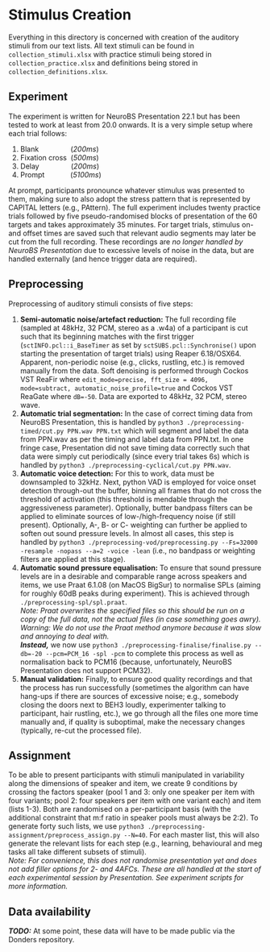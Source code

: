 # Stimulus Creation
Everything in this directory is concerned with creation of the auditory stimuli from our text lists. All text stimuli can be found in ```collection_stimuli.xlsx``` with practice stimuli being stored in ```collection_practice.xlsx``` and definitions being stored in ```collection_definitions.xlsx```.

## Experiment
The experiment is written for NeuroBS Presentation 22.1 but has been tested to work at least from 20.0 onwards. It is a very simple setup where each trial follows:

1. Blank&nbsp;&nbsp;&nbsp;&nbsp;&nbsp;&nbsp;&nbsp;&nbsp;&nbsp;&nbsp;&nbsp;&nbsp;&nbsp;&nbsp;&nbsp;&nbsp;(*200ms*)
2. Fixation cross &nbsp;(*500ms*)
3. Delay&nbsp;&nbsp;&nbsp;&nbsp;&nbsp;&nbsp;&nbsp;&nbsp;&nbsp;&nbsp;&nbsp;&nbsp;&nbsp;&nbsp;&nbsp;&nbsp;(*200ms*)
4. Prompt&nbsp;&nbsp;&nbsp;&nbsp;&nbsp;&nbsp;&nbsp;&nbsp;&nbsp;&nbsp;&nbsp;&nbsp;&nbsp;(*5100ms*)

At prompt, participants pronounce whatever stimulus was presented to them, making sure to also adopt the stress pattern that is represented by CAPITAL letters (e.g., PAttern). The full experiment includes twenty practice trials followed by five pseudo-randomised blocks of presentation of the 60 targets and takes approximately 35 minutes. For target trials, stimulus on- and offset times are saved such that relevant audio segments may later be cut from the full recording. These recordings are *no longer handled by NeuroBS Presentation* due to excessive levels of noise in the data, but are handled externally (and hence trigger data are required).

## Preprocessing
Preprocessing of auditory stimuli consists of five steps:

1. **Semi-automatic noise/artefact reduction:** The full recording file (sampled at 48kHz, 32 PCM, stereo as a .w4a) of a participant is cut such that its beginning matches with the first trigger (```sctINFO.pcl::i_BaseTimer``` as set by ```sctSUBS.pcl::Synchronise()``` upon starting the presentation of target trials) using Reaper 6.18/OSX64. Apparent, non-periodic noise (e.g., clicks, rustling, etc.) is removed manually from the data. Soft denoising is performed through Cockos VST ReaFir where ```edit_mode=precise, fft_size = 4096, mode=subtract, automatic_noise_profile=true``` and Cockos VST ReaGate where ```dB=-50```. Data are exported to 48kHz, 32 PCM, stereo wave.
2. **Automatic trial segmentation:** In the case of correct timing data from NeuroBS Presentation, this is handled by ```python3 ./preprocessing-timed/cut.py PPN.wav PPN.txt``` which will segment and label the data from PPN.wav  as per the timing and label data from PPN.txt. In one fringe case, Presentation did not save timing data correctly such that data were simply cut periodically (since every trial takes 6s) which is handled by ```python3 ./preprocessing-cyclical/cut.py PPN.wav```.
3. **Automatic voice detection:** For this to work, data must be downsampled to 32kHz. Next, python VAD is employed for voice onset detection through-out the buffer, binning all frames that do not cross the threshold of activation (this threshold is mendable through the aggressiveness parameter). Optionally, butter bandpass filters can be applied to eliminate sources of low-/high-frequency noise (if still present). Optionally, A-, B- or C- weighting can further be applied to soften out sound pressure levels. In almost all cases, this step is handled by ```python3 ./preprocessing-vod/preprocessing.py --Fs=32000 -resample -nopass --a=2 -voice -lean``` (i.e., no bandpass or weighting filters are applied at this stage).
4. **Automatic sound pressure equalisation:** To ensure that sound pressure levels are in a desirable and comparable range across speakers and items, we use Praat 6.1.08 (on MacOS BigSur) to normalise SPLs (aiming for roughly 60dB peaks during experiment). This is achieved through ```./preprocessing-spl/spl.praat```.<br />*Note: Praat overwrites the specified files so this should be run on a copy of the full data, not the actual files (in case something goes awry).*<br />*Warning: We do not use the Praat method anymore because it was slow and annoying to deal with.*<br/>***Instead,*** we now use `python3 ./preprocessing-finalise/finalise.py --db=-20 --pcm=PCM_16 -spl -pcm` to complete this process as well as normalisation back to PCM16 (because, unfortunately, NeuroBS Presentation does not support PCM32).
5. **Manual validation:** Finally, to ensure good quality recordings and that the process has run successfully (sometimes the algorithm can have hang-ups if there are sources of excessive noise; e.g., somebody closing the doors next to BEH3 loudly, experimenter talking to participant, hair rustling, etc.), we go through all the files one more time manually and, if quality is suboptimal, make the necessary changes (typically, re-cut the processed file).

## Assignment
To be able to present participants with stimuli manipulated in variability along the dimensions of speaker and item, we create 9 conditions by crossing the factors speaker (pool 1 and 3: only one speaker per item with four variants; pool 2: four speakers per item with one variant each) and item (lists 1-3). Both are randomised on a per-participant basis (with the additional constraint that m:f ratio in speaker pools must always be 2:2). To generate forty such lists, we use ```python3 ./preprocessing-assignment/preprocess_assign.py --N=40```. For each master list, this will also generate the relevant lists for each step (e.g., learning, behavioural and meg tasks all take different subsets of stimuli).<br />*Note: For convenience, this does not randomise presentation yet and does not add filler options for 2- and 4AFCs. These are all handled at the start of each experimental session by Presentation. See experiment scripts for more information.*

## Data availability
***TODO:*** At some point, these data will have to be made public via the Donders repository.
